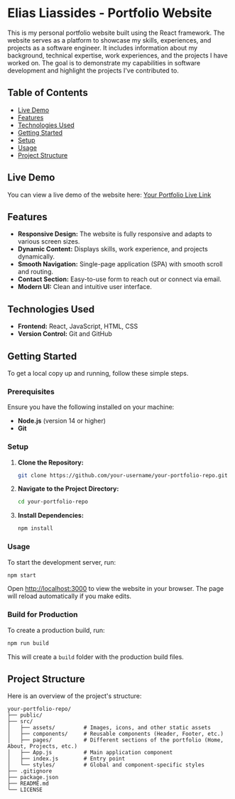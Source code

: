 
# Elias Liassides - Portfolio Website

This is my personal portfolio website built using the React framework. The website serves as a platform to showcase my skills, experiences, and projects as a software engineer. It includes information about my background, technical expertise, work experiences, and the projects I have worked on. The goal is to demonstrate my capabilities in software development and highlight the projects I've contributed to.

## Table of Contents

- [Live Demo](#live-demo)
- [Features](#features)
- [Technologies Used](#technologies-used)
- [Getting Started](#getting-started)
- [Setup](#setup)
- [Usage](#usage)
- [Project Structure](#project-structure)

## Live Demo

You can view a live demo of the website here: [Your Portfolio Live Link](https://eliasl15.github.io/portfolio/)

## Features

- **Responsive Design:** The website is fully responsive and adapts to various screen sizes.
- **Dynamic Content:** Displays skills, work experience, and projects dynamically.
- **Smooth Navigation:** Single-page application (SPA) with smooth scroll and routing.
- **Contact Section:** Easy-to-use form to reach out or connect via email.
- **Modern UI:** Clean and intuitive user interface.

## Technologies Used

- **Frontend:** React, JavaScript, HTML, CSS
- **Version Control:** Git and GitHub

## Getting Started

To get a local copy up and running, follow these simple steps.

### Prerequisites

Ensure you have the following installed on your machine:

- **Node.js** (version 14 or higher)
- **Git**

### Setup

1. **Clone the Repository:**

   ```bash
   git clone https://github.com/your-username/your-portfolio-repo.git
   ```

2. **Navigate to the Project Directory:**

   ```bash
   cd your-portfolio-repo
   ```

3. **Install Dependencies:**

   ```bash
   npm install
   ```

### Usage

To start the development server, run:

```bash
npm start
```

Open [http://localhost:3000](http://localhost:3000) to view the website in your browser. The page will reload automatically if you make edits.

### Build for Production

To create a production build, run:

```bash
npm run build
```

This will create a `build` folder with the production build files.

## Project Structure

Here is an overview of the project's structure:

```
your-portfolio-repo/
├── public/
├── src/
│   ├── assets/         # Images, icons, and other static assets
│   ├── components/     # Reusable components (Header, Footer, etc.)
│   ├── pages/          # Different sections of the portfolio (Home, About, Projects, etc.)
│   ├── App.js          # Main application component
│   ├── index.js        # Entry point
│   └── styles/         # Global and component-specific styles
├── .gitignore
├── package.json
├── README.md
└── LICENSE
```


